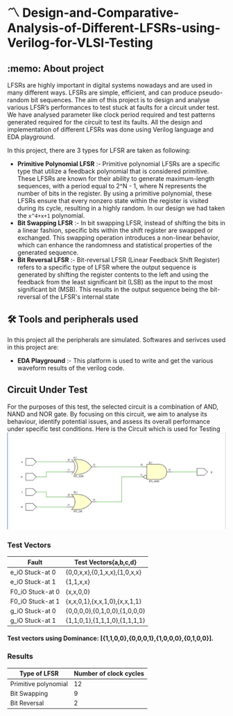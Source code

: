 # :part_alternation_mark: Design-and-Comparative-Analysis-of-Different-LFSRs-using-Verilog-for-VLSI-Testing
<h2>:memo:  About project</h2>
LFSRs are highly important in digital systems nowadays and are used in many different ways. LFSRs are simple, efficient, and can produce pseudo-random bit sequences.
The aim of this project  is to design and analyse various LFSR’s performances to test stuck at faults for a circuit under test. We have analysed parameter like clock period required and test patterns generated required for the circuit to test its faults. All the design and implementation of different LFSRs was done using Verilog language and EDA playground.

In this project, there are 3 types for LFSR are taken as following:
- **Primitive Polynomial LFSR** :- Primitive polynomial LFSRs are a specific type that utilize a feedback polynomial that is considered primitive. These LFSRs are known for their ability to generate maximum-length sequences, with a period equal to 2^N - 1, where N represents the number of bits in the register. By using a primitive polynomial, these LFSRs ensure that every nonzero state within the register is visited during its cycle, resulting in a highly random. In our design we had taken the `x^4+x+1` polynomial.
- **Bit Swapping LFSR** :-  In bit swapping LFSR, instead of shifting the bits in a linear fashion, specific bits within the shift register are swapped or exchanged. This swapping operation introduces a non-linear behavior, which can enhance the randomness and statistical properties of the generated sequence.
- **Bit Reversal LFSR** :- Bit-reversal LFSR (Linear Feedback Shift Register) refers to a specific type of LFSR where the output sequence is generated by shifting the register contents to the left and using the feedback from the least significant bit (LSB) as the input to the most significant bit (MSB). This results in the output sequence being the bit-reversal of the LFSR's internal state

<h2> 🛠️ Tools and peripherals used</h2>

In this project all the peripherals are simulated. Softwares and serivces used in this project are:
- **EDA Playground** :- This platform is used to write and get the various waveform results of the verilog code.


<h2> Circuit Under Test</h2>
For the purposes of this test, the selected circuit is a combination of AND, NAND and NOR gate. By focusing on this circuit, we aim to analyse its behaviour, identify potential issues, and assess its overall performance under specific test conditions.
Here is the Circuit which is used for Testing

<img src="https://github.com/ShubhamGupta577/Design-and-Comparative-Analysis-of-Different-LFSRs-using-Verilog-for-VLSI-Testing/blob/main/Circuit_under_test.jpg" alt="Illustration1"/>

<h3>Test Vectors</h3>

| Fault | Test Vectors{a,b,c,d} |
| ------------- | ------------- |
| e_iO Stuck-at 0 | {0,0,x,x},{0,1,x,x},{1,0,x,x} |
| e_iO Stuck-at 1  |{1,1,x,x}  |
|F0_iO Stuck-at 0 | {x,x,0,0}|
|F0_iO Stuck-at 1 |{x,x,0,1},{x,x,1,0},{x,x,1,1}|
|g_iO Stuck-at 0 | {0,0,0,0},{0,1,0,0},{1,0,0,0}|
|g_iO Stuck-at 1| {1,1,0,1},{1,1,1,0},{1,1,1,1}|

#### Test vectors using Dominance: [{1,1,0,0},{0,0,0,1},{1,0,0,0},{0,1,0,0}].

### Results
|Type of LFSR| Number of clock cycles|
|------------|-----------------------|
|Primitive polynomial|12|
|Bit Swapping| 9|
|Bit Reversal|2|
